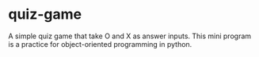 # quiz-game

A simple quiz game that take O and X as answer inputs. This mini program is a practice for object-oriented programming in python.
